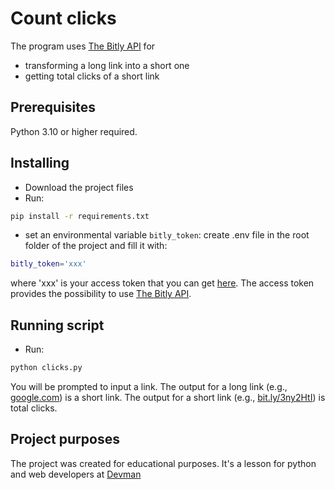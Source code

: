 # Count clicks

The program uses [The Bitly API](https://dev.bitly.com/) for

- transforming a long link into a short one
- getting total clicks of a short link

## Prerequisites

Python 3.10 or higher required.

## Installing

- Download the project files
- Run:

```bash
pip install -r requirements.txt
```

- set an environmental variable `bitly_token`:
create .env file in the root folder of the project and fill it with:

```bash
bitly_token='xxx'
```

where 'xxx' is your access token that you can get [here](https://dev.bitly.com/).
The access token provides the possibility to use [The Bitly API](https://dev.bitly.com/).

## Running script

- Run:

```bash
python clicks.py
```

You will be prompted to input a link.
The output for a long link (e.g., [google.com](https://www.google.com/)) is a short link.
The output for a short link (e.g., [bit.ly/3ny2HtI](https://bit.ly/3ny2HtI)) is total clicks.

## Project purposes

The project was created for educational purposes.
It's a lesson for python and web developers at [Devman](https://dvmn.org)
